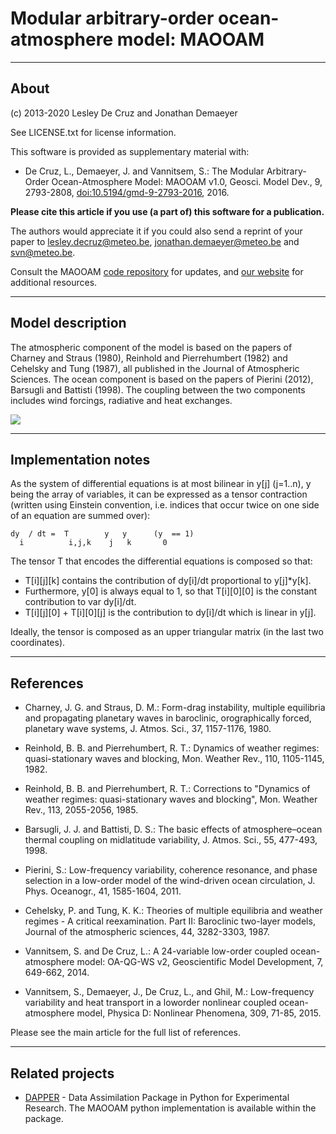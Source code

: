 # Modular arbitrary-order ocean-atmosphere model: MAOOAM

------------------------------------------------------------------------

## About ##

(c) 2013-2020 Lesley De Cruz and Jonathan Demaeyer

See LICENSE.txt for license information.

This software is provided as supplementary material with:

* De Cruz, L., Demaeyer, J. and Vannitsem, S.: The Modular Arbitrary-Order
Ocean-Atmosphere Model: MAOOAM v1.0, Geosci. Model Dev., 9, 2793-2808,
[doi:10.5194/gmd-9-2793-2016](http://dx.doi.org/10.5194/gmd-9-2793-2016), 2016.

**Please cite this article if you use (a part of) this software for a
publication.**

The authors would appreciate it if you could also send a reprint of
your paper to <lesley.decruz@meteo.be>, <jonathan.demaeyer@meteo.be> and
<svn@meteo.be>. 

Consult the MAOOAM [code repository](http://www.github.com/Climdyn/MAOOAM)
for updates, and [our website](http://climdyn.meteo.be) for additional
resources.

------------------------------------------------------------------------

## Model description ##

The atmospheric component of the model is based on the papers of Charney and
Straus (1980), Reinhold and Pierrehumbert (1982) and  Cehelsky and Tung (1987),
all published in the Journal of Atmospheric Sciences. The ocean component is
based on the papers of Pierini (2012), Barsugli and Battisti (1998). The
coupling between the two components includes wind forcings, radiative and heat
exchanges.

![](./misc/figs/movie_10x10_GMD.gif)

------------------------------------------------------------------------

## Implementation notes ##

As the system of differential equations is at most bilinear in y[j] (j=1..n), y
being the array of variables, it can be expressed as a tensor contraction
(written using Einstein convention, i.e. indices that occur twice on one side
of an equation are summed over):

    dy  / dt =  T        y   y      (y  == 1)
      i          i,j,k    j   k       0

The tensor T that encodes the differential equations is composed so that:

* T[i][j][k] contains the contribution of dy[i]/dt proportional to y[j]*y[k].
* Furthermore, y[0] is always equal to 1, so that T[i][0][0] is the constant
  contribution to var dy[i]/dt.
* T[i][j][0] + T[i][0][j] is the contribution to  dy[i]/dt which is linear in
  y[j].

Ideally, the tensor is composed as an upper triangular matrix (in the last two
coordinates).

------------------------------------------------------------------------

## References ##

* Charney, J. G. and Straus, D. M.: Form-drag instability, multiple equilibria
and propagating planetary waves in baroclinic, orographically forced, planetary
wave systems, J. Atmos. Sci., 37, 1157-1176, 1980.

* Reinhold, B. B. and Pierrehumbert, R. T.: Dynamics of weather regimes:
quasi-stationary waves and blocking, Mon. Weather Rev., 110, 1105-1145, 1982.

* Reinhold, B. B. and Pierrehumbert, R. T.: Corrections to "Dynamics of
weather regimes: quasi-stationary waves and blocking", Mon. Weather Rev., 113,
2055-2056, 1985.

* Barsugli, J. J. and Battisti, D. S.: The basic effects of atmosphere–ocean
 thermal coupling on midlatitude variability, J. Atmos. Sci., 55, 477-493, 1998.

* Pierini, S.: Low-frequency variability, coherence resonance, and phase
selection in a low-order model of the wind-driven ocean circulation, J.  Phys.
Oceanogr., 41, 1585-1604, 2011.

* Cehelsky, P. and Tung, K. K.: Theories of multiple equilibria and weather
regimes - A critical reexamination.  Part II: Baroclinic two-layer models,
Journal of the atmospheric sciences, 44, 3282-3303, 1987.

* Vannitsem, S. and De Cruz, L.: A 24-variable low-order coupled
ocean-atmosphere model: OA-QG-WS v2, Geoscientific Model Development, 7,
649-662, 2014.

* Vannitsem, S., Demaeyer, J., De Cruz, L., and Ghil, M.: Low-frequency
variability and heat transport in a loworder nonlinear coupled ocean-atmosphere
model, Physica D: Nonlinear Phenomena, 309, 71-85, 2015. 

Please see the main article for the full list of references.

------------------------------------------------------------------------

## Related projects ##

* [DAPPER](https://github.com/nansencenter/DAPPER) - Data Assimilation Package in Python for Experimental Research.
The MAOOAM python implementation is available within the package.

